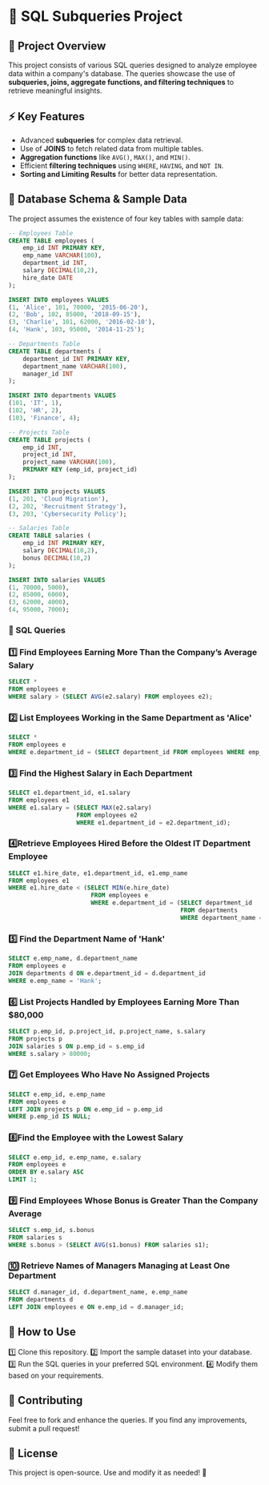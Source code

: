 # 🚀 SQL Subqueries Project

## 📌 Project Overview
This project consists of various SQL queries designed to analyze employee data within a company's database. The queries showcase the use of **subqueries, joins, aggregate functions, and filtering techniques** to retrieve meaningful insights.

## ⚡ Key Features
- Advanced **subqueries** for complex data retrieval.
- Use of **JOINS** to fetch related data from multiple tables.
- **Aggregation functions** like `AVG()`, `MAX()`, and `MIN()`.
- Efficient **filtering techniques** using `WHERE`, `HAVING`, and `NOT IN`.
- **Sorting and Limiting Results** for better data representation.

## 📂 Database Schema & Sample Data
The project assumes the existence of four key tables with sample data:

```sql
-- Employees Table
CREATE TABLE employees (
    emp_id INT PRIMARY KEY,
    emp_name VARCHAR(100),
    department_id INT,
    salary DECIMAL(10,2),
    hire_date DATE
);

INSERT INTO employees VALUES 
(1, 'Alice', 101, 70000, '2015-06-20'),
(2, 'Bob', 102, 85000, '2018-09-15'),
(3, 'Charlie', 101, 62000, '2016-02-10'),
(4, 'Hank', 103, 95000, '2014-11-25');

-- Departments Table
CREATE TABLE departments (
    department_id INT PRIMARY KEY,
    department_name VARCHAR(100),
    manager_id INT
);

INSERT INTO departments VALUES 
(101, 'IT', 1),
(102, 'HR', 2),
(103, 'Finance', 4);

-- Projects Table
CREATE TABLE projects (
    emp_id INT,
    project_id INT,
    project_name VARCHAR(100),
    PRIMARY KEY (emp_id, project_id)
);

INSERT INTO projects VALUES 
(1, 201, 'Cloud Migration'),
(2, 202, 'Recruitment Strategy'),
(3, 203, 'Cybersecurity Policy');

-- Salaries Table
CREATE TABLE salaries (
    emp_id INT PRIMARY KEY,
    salary DECIMAL(10,2),
    bonus DECIMAL(10,2)
);

INSERT INTO salaries VALUES 
(1, 70000, 5000),
(2, 85000, 6000),
(3, 62000, 4000),
(4, 95000, 7000);
```



### 📌 SQL Queries

### 1️⃣ Find Employees Earning More Than the Company’s Average Salary
```sql
SELECT * 
FROM employees e 
WHERE salary > (SELECT AVG(e2.salary) FROM employees e2);
```

### 2️⃣ List Employees Working in the Same Department as 'Alice'
```sql
SELECT *
FROM employees e
WHERE e.department_id = (SELECT department_id FROM employees WHERE emp_name = 'Alice');  
```

### 3️⃣ Find the Highest Salary in Each Department
```sql
SELECT e1.department_id, e1.salary
FROM employees e1
WHERE e1.salary = (SELECT MAX(e2.salary)
                   FROM employees e2
                   WHERE e1.department_id = e2.department_id); 
```

### 4️⃣Retrieve Employees Hired Before the Oldest IT Department Employee
```sql
SELECT e1.hire_date, e1.department_id, e1.emp_name
FROM employees e1
WHERE e1.hire_date < (SELECT MIN(e.hire_date)
                       FROM employees e
                       WHERE e.department_id = (SELECT department_id 
                                                FROM departments 
                                                WHERE department_name = 'IT'));
```

### 5️⃣ Find the Department Name of 'Hank'
```sql
SELECT e.emp_name, d.department_name
FROM employees e
JOIN departments d ON e.department_id = d.department_id
WHERE e.emp_name = 'Hank';
```

### 6️⃣ List Projects Handled by Employees Earning More Than $80,000
```sql
SELECT p.emp_id, p.project_id, p.project_name, s.salary
FROM projects p
JOIN salaries s ON p.emp_id = s.emp_id
WHERE s.salary > 80000;
```

### 7️⃣ Get Employees Who Have No Assigned Projects
```sql
SELECT e.emp_id, e.emp_name
FROM employees e
LEFT JOIN projects p ON e.emp_id = p.emp_id
WHERE p.emp_id IS NULL;
```

### 8️⃣Find the Employee with the Lowest Salary
```sql
SELECT e.emp_id, e.emp_name, e.salary
FROM employees e
ORDER BY e.salary ASC
LIMIT 1;
```

### 9️⃣ Find Employees Whose Bonus is Greater Than the Company Average
```sql
SELECT s.emp_id, s.bonus
FROM salaries s
WHERE s.bonus > (SELECT AVG(s1.bonus) FROM salaries s1);
```

### 🔟 Retrieve Names of Managers Managing at Least One Department
```sql
SELECT d.manager_id, d.department_name, e.emp_name
FROM departments d
LEFT JOIN employees e ON e.emp_id = d.manager_id;
```

## 🚀 How to Use
1️⃣ Clone this repository.
2️⃣ Import the sample dataset into your database.
3️⃣ Run the SQL queries in your preferred SQL environment.
4️⃣ Modify them based on your requirements.

## 🤝 Contributing
Feel free to fork and enhance the queries. If you find any improvements, submit a pull request!

## 📜 License
This project is open-source. Use and modify it as needed! 🎉

